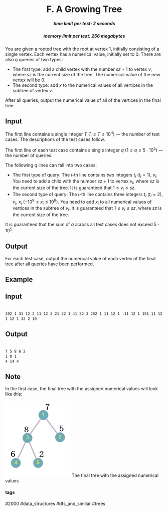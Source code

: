 <h1 style='text-align: center;'> F. A Growing Tree</h1>

<h5 style='text-align: center;'>time limit per test: 2 seconds</h5>
<h5 style='text-align: center;'>memory limit per test: 256 megabytes</h5>

You are given a rooted tree with the root at vertex $1$, initially consisting of a single vertex. Each vertex has a numerical value, initially set to $0$. There are also $q$ queries of two types: 

* The first type: add a child vertex with the number $sz + 1$ to vertex $v$, where $sz$ is the current size of the tree. The numerical value of the new vertex will be $0$.
* The second type: add $x$ to the numerical values of all vertices in the subtree of vertex $v$.

After all queries, output the numerical value of all of the vertices in the final tree.

## Input

The first line contains a single integer $T$ ($1 \leq T \leq 10^4$) — the number of test cases. The descriptions of the test cases follow.

The first line of each test case contains a single integer $q$ ($1 \leq q \leq 5 \cdot 10^5$) — the number of queries.

The following $q$ lines can fall into two cases: 

* The first type of query: The $i$-th line contains two integers $t_i$ ($t_i = 1$), $v_i$. You need to add a child with the number $sz + 1$ to vertex $v_i$, where $sz$ is the current size of the tree. It is guaranteed that $1 \leq v_i \leq sz$.
* The second type of query: The $i$-th line contains three integers $t_i$ ($t_i = 2$), $v_i$, $x_i$ ($-10^9 \leq x_i \leq 10^9$). You need to add $x_i$ to all numerical values of vertices in the subtree of $v_i$. It is guaranteed that $1 \leq v_i \leq sz$, where $sz$ is the current size of the tree.

It is guaranteed that the sum of $q$ across all test cases does not exceed $5 \cdot 10^5$.

## Output

For each test case, output the numerical value of each vertex of the final tree after all queries have been performed.

## Example

## Input


```

392 1 31 12 2 11 12 3 21 32 1 41 32 3 252 1 11 12 1 -11 12 1 151 11 12 1 12 1 32 2 10
```
## Output


```

7 5 8 6 2 
1 0 1 
4 14 4 

```
## Note

In the first case, the final tree with the assigned numerical values will look like this: 

 ![](images/6af1300cf0e12d6182adf4c26675cc3fc2d1566d.png) The final tree with the assigned numerical values 

#### tags 

#2000 #data_structures #dfs_and_similar #trees 